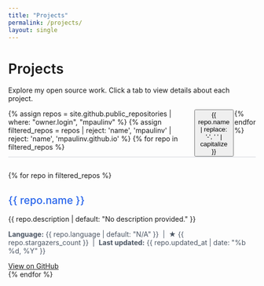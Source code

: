 ```yaml
---
title: "Projects"
permalink: /projects/
layout: single
---
```


<style>
/* Sleek Project Tabs Styles */
.project-tabs {
  display: flex;
  border-bottom: 2px solid #e5e7eb;
  margin-bottom: 2em;
  gap: 2px;
  font-family: 'Inter', 'Segoe UI', 'system-ui', sans-serif;
}

.project-tab {
  padding: 0.75em 1.5em;
  cursor: pointer;
  background: none;
  border: none;
  font-size: 1.08em;
  font-weight: 500; /* Not bold, but not light */
  color: #374151;
  border-bottom: 2px solid transparent;
  transition: border-color 0.2s, color 0.2s, background 0.2s;
  letter-spacing: 0.02em;
  border-radius: 8px 8px 0 0;
  text-transform: capitalize;
}

.project-tab.active {
  border-bottom: 2.5px solid #2563eb;
  color: #2563eb;
  background: #f3f4f6;
}

.project-tab:focus {
  outline: none;
  background: #e0e7ef;
}

.project-content {
  display: none;
  animation: fadeIn 0.3s;
  padding-top: 1.5em;
  font-family: 'Inter', 'Segoe UI', 'system-ui', sans-serif;
  color: #2d3748;
}

.project-content.active {
  display: block;
}

@keyframes fadeIn {
  from { opacity: 0; }
  to   { opacity: 1; }
}
</style>

<h1 style="font-family:'Inter','Segoe UI','system-ui',sans-serif; font-weight:600; letter-spacing:0.01em;">Projects</h1>
<p style="font-family:'Inter','Segoe UI','system-ui',sans-serif;">Explore my open source work. Click a tab to view details about each project.</p>

<!-- Tab navigation -->
<div class="project-tabs" id="projectTabs">
  {% assign repos = site.github.public_repositories | where: "owner.login", "mpaulinv" %}
  {% assign filtered_repos = repos | reject: 'name', 'mpaulinv' | reject: 'name', 'mpaulinv.github.io' %}
  {% for repo in filtered_repos %}
    <button class="project-tab{% if forloop.first %} active{% endif %}" data-tab="project{{ forloop.index }}">
      {{ repo.name | replace: '-', ' ' | capitalize }}
    </button>
  {% endfor %}
</div>

<!-- Tab contents -->
{% for repo in filtered_repos %}
  <div class="project-content{% if forloop.first %} active{% endif %}" id="project{{ forloop.index }}">
    <h2 style="font-weight:500; font-family:'Inter','Segoe UI','system-ui',sans-serif;">
      <a href="{{ repo.html_url }}" target="_blank" rel="noopener" style="color:#2563eb;text-decoration:none;">
        {{ repo.name }}
      </a>
    </h2>
    <p>{{ repo.description | default: "No description provided." }}</p>
    <ul style="list-style: none; padding: 0; margin: 0 0 1em 0; color: #4b5563;">
      <li>
        <strong>Language:</strong> {{ repo.language | default: "N/A" }}
        &nbsp;|&nbsp;
        <strong>★</strong> {{ repo.stargazers_count }}
        &nbsp;|&nbsp;
        <strong>Last updated:</strong> {{ repo.updated_at | date: "%b %d, %Y" }}
      </li>
    </ul>
    <a href="{{ repo.html_url }}" class="btn" target="_blank" rel="noopener">View on GitHub</a>
  </div>
{% endfor %}

<script>
document.addEventListener('DOMContentLoaded', function() {
  const tabs = document.querySelectorAll('.project-tab');
  const contents = document.querySelectorAll('.project-content');
  tabs.forEach((tab, idx) => {
    tab.addEventListener('click', () => {
      tabs.forEach(t => t.classList.remove('active'));
      contents.forEach(c => c.classList.remove('active'));
      tab.classList.add('active');
      contents[idx].classList.add('active');
    });
  });
});
</script>
